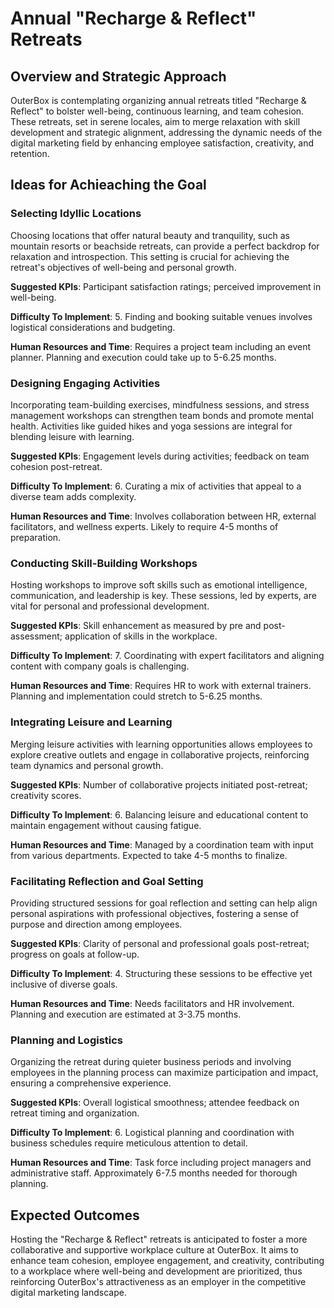 # Annual "Recharge & Reflect" Retreats

## Overview and Strategic Approach
OuterBox is contemplating organizing annual retreats titled "Recharge & Reflect" to bolster well-being, continuous learning, and team cohesion. These retreats, set in serene locales, aim to merge relaxation with skill development and strategic alignment, addressing the dynamic needs of the digital marketing field by enhancing employee satisfaction, creativity, and retention.

## Ideas for Achieaching the Goal

### Selecting Idyllic Locations
Choosing locations that offer natural beauty and tranquility, such as mountain resorts or beachside retreats, can provide a perfect backdrop for relaxation and introspection. This setting is crucial for achieving the retreat's objectives of well-being and personal growth.

**Suggested KPIs**: Participant satisfaction ratings; perceived improvement in well-being.

**Difficulty To Implement**: 5. Finding and booking suitable venues involves logistical considerations and budgeting.

**Human Resources and Time**: Requires a project team including an event planner. Planning and execution could take up to 5-6.25 months.

### Designing Engaging Activities
Incorporating team-building exercises, mindfulness sessions, and stress management workshops can strengthen team bonds and promote mental health. Activities like guided hikes and yoga sessions are integral for blending leisure with learning.

**Suggested KPIs**: Engagement levels during activities; feedback on team cohesion post-retreat.

**Difficulty To Implement**: 6. Curating a mix of activities that appeal to a diverse team adds complexity.

**Human Resources and Time**: Involves collaboration between HR, external facilitators, and wellness experts. Likely to require 4-5 months of preparation.

### Conducting Skill-Building Workshops
Hosting workshops to improve soft skills such as emotional intelligence, communication, and leadership is key. These sessions, led by experts, are vital for personal and professional development.

**Suggested KPIs**: Skill enhancement as measured by pre and post-assessment; application of skills in the workplace.

**Difficulty To Implement**: 7. Coordinating with expert facilitators and aligning content with company goals is challenging.

**Human Resources and Time**: Requires HR to work with external trainers. Planning and implementation could stretch to 5-6.25 months.

### Integrating Leisure and Learning
Merging leisure activities with learning opportunities allows employees to explore creative outlets and engage in collaborative projects, reinforcing team dynamics and personal growth.

**Suggested KPIs**: Number of collaborative projects initiated post-retreat; creativity scores.

**Difficulty To Implement**: 6. Balancing leisure and educational content to maintain engagement without causing fatigue.

**Human Resources and Time**: Managed by a coordination team with input from various departments. Expected to take 4-5 months to finalize.

### Facilitating Reflection and Goal Setting
Providing structured sessions for goal reflection and setting can help align personal aspirations with professional objectives, fostering a sense of purpose and direction among employees.

**Suggested KPIs**: Clarity of personal and professional goals post-retreat; progress on goals at follow-up.

**Difficulty To Implement**: 4. Structuring these sessions to be effective yet inclusive of diverse goals.

**Human Resources and Time**: Needs facilitators and HR involvement. Planning and execution are estimated at 3-3.75 months.

### Planning and Logistics
Organizing the retreat during quieter business periods and involving employees in the planning process can maximize participation and impact, ensuring a comprehensive experience.

**Suggested KPIs**: Overall logistical smoothness; attendee feedback on retreat timing and organization.

**Difficulty To Implement**: 6. Logistical planning and coordination with business schedules require meticulous attention to detail.

**Human Resources and Time**: Task force including project managers and administrative staff. Approximately 6-7.5 months needed for thorough planning.

## Expected Outcomes
Hosting the "Recharge & Reflect" retreats is anticipated to foster a more collaborative and supportive workplace culture at OuterBox. It aims to enhance team cohesion, employee engagement, and creativity, contributing to a workplace where well-being and development are prioritized, thus reinforcing OuterBox's attractiveness as an employer in the competitive digital marketing landscape.
